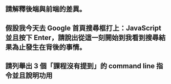 ## 請解釋後端與前端的差異。

## 假設我今天去 Google 首頁搜尋框打上：JavaScript 並且按下 Enter，請說出從這一刻開始到我看到搜尋結果為止發生在背後的事情。


## 請列舉出 3 個「課程沒有提到」的 command line 指令並且說明功用
